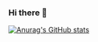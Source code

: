 ### Hi there 👋

[![Anurag's GitHub stats](https://github-readme-stats.vercel.app/api?username=Kazuki1131)](https://github.com/anuraghazra/github-readme-stats)

